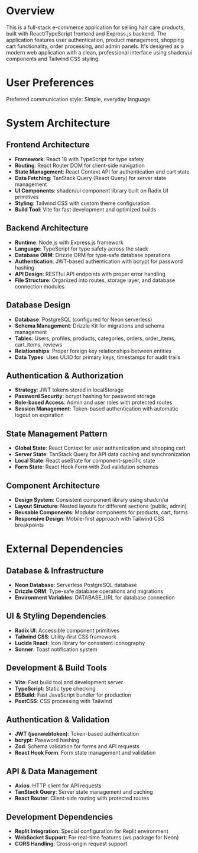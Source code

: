 # Overview

This is a full-stack e-commerce application for selling hair care products, built with React/TypeScript frontend and Express.js backend. The application features user authentication, product management, shopping cart functionality, order processing, and admin panels. It's designed as a modern web application with a clean, professional interface using shadcn/ui components and Tailwind CSS styling.

# User Preferences

Preferred communication style: Simple, everyday language.

# System Architecture

## Frontend Architecture
- **Framework**: React 18 with TypeScript for type safety
- **Routing**: React Router DOM for client-side navigation
- **State Management**: React Context API for authentication and cart state
- **Data Fetching**: TanStack Query (React Query) for server state management
- **UI Components**: shadcn/ui component library built on Radix UI primitives
- **Styling**: Tailwind CSS with custom theme configuration
- **Build Tool**: Vite for fast development and optimized builds

## Backend Architecture
- **Runtime**: Node.js with Express.js framework
- **Language**: TypeScript for type safety across the stack
- **Database ORM**: Drizzle ORM for type-safe database operations
- **Authentication**: JWT-based authentication with bcrypt for password hashing
- **API Design**: RESTful API endpoints with proper error handling
- **File Structure**: Organized into routes, storage layer, and database connection modules

## Database Design
- **Database**: PostgreSQL (configured for Neon serverless)
- **Schema Management**: Drizzle Kit for migrations and schema management
- **Tables**: Users, profiles, products, categories, orders, order_items, cart_items, reviews
- **Relationships**: Proper foreign key relationships between entities
- **Data Types**: Uses UUID for primary keys, timestamps for audit trails

## Authentication & Authorization
- **Strategy**: JWT tokens stored in localStorage
- **Password Security**: bcrypt hashing for password storage
- **Role-based Access**: Admin and user roles with protected routes
- **Session Management**: Token-based authentication with automatic logout on expiration

## State Management Pattern
- **Global State**: React Context for user authentication and shopping cart
- **Server State**: TanStack Query for API data caching and synchronization
- **Local State**: React useState for component-specific state
- **Form State**: React Hook Form with Zod validation schemas

## Component Architecture
- **Design System**: Consistent component library using shadcn/ui
- **Layout Structure**: Nested layouts for different sections (public, admin)
- **Reusable Components**: Modular components for products, cart, forms
- **Responsive Design**: Mobile-first approach with Tailwind CSS breakpoints

# External Dependencies

## Database & Infrastructure
- **Neon Database**: Serverless PostgreSQL database
- **Drizzle ORM**: Type-safe database operations and migrations
- **Environment Variables**: DATABASE_URL for database connection

## UI & Styling Dependencies
- **Radix UI**: Accessible component primitives
- **Tailwind CSS**: Utility-first CSS framework
- **Lucide React**: Icon library for consistent iconography
- **Sonner**: Toast notification system

## Development & Build Tools
- **Vite**: Fast build tool and development server
- **TypeScript**: Static type checking
- **ESBuild**: Fast JavaScript bundler for production
- **PostCSS**: CSS processing with Tailwind

## Authentication & Validation
- **JWT (jsonwebtoken)**: Token-based authentication
- **bcrypt**: Password hashing
- **Zod**: Schema validation for forms and API requests
- **React Hook Form**: Form state management and validation

## API & Data Management
- **Axios**: HTTP client for API requests
- **TanStack Query**: Server state management and caching
- **React Router**: Client-side routing with protected routes

## Development Dependencies
- **Replit Integration**: Special configuration for Replit environment
- **WebSocket Support**: For real-time features (ws package for Neon)
- **CORS Handling**: Cross-origin request support